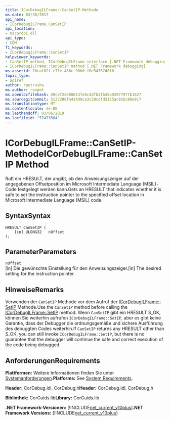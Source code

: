 ```yaml
---
title: ICorDebugILFrame::CanSetIP-Methode
ms.date: 03/30/2017
api_name:
- ICorDebugILFrame.CanSetIP
api_location:
- mscordbi.dll
api_type:
- COM
f1_keywords:
- ICorDebugILFrame::CanSetIP
helpviewer_keywords:
- CanSetIP method, ICorDebugILFrame interface [.NET Framework debugging]
- ICorDebugILFrame::CanSetIP method [.NET Framework debugging]
ms.assetid: 16caf02f-c71e-486c-90b0-f0e54357d8f0
topic_type:
- apiref
author: rpetrusha
ms.author: ronpet
ms.openlocfilehash: 49cef22e88613fe4c4dfb3fb35a92977977b1827
ms.sourcegitcommit: 5137208fa414d9ca3c58cdfd2155ac81bc89e917
ms.translationtype: MT
ms.contentlocale: de-DE
ms.lasthandoff: 03/06/2019
ms.locfileid: "57473564"
---
```

# <a name="icordebugilframecansetip-method"></a><span data-ttu-id="243c8-102">ICorDebugILFrame::CanSetIP-Methode</span><span class="sxs-lookup"><span data-stu-id="243c8-102">ICorDebugILFrame::CanSetIP Method</span></span>
<span data-ttu-id="243c8-103">Ruft ein HRESULT, der angibt, ob den Anweisungszeiger auf der angegebenen Offsetposition im Microsoft Intermediate Language (MSIL)-Code festgelegt werden kann.</span><span class="sxs-lookup"><span data-stu-id="243c8-103">Gets an HRESULT that indicates whether it is safe to set the instruction pointer to the specified offset location in Microsoft Intermediate Language (MSIL) code.</span></span>  
  
## <a name="syntax"></a><span data-ttu-id="243c8-104">Syntax</span><span class="sxs-lookup"><span data-stu-id="243c8-104">Syntax</span></span>  
  
```  
HRESULT CanSetIP (  
    [in] ULONG32   nOffset  
);  
```  
  
## <a name="parameters"></a><span data-ttu-id="243c8-105">Parameter</span><span class="sxs-lookup"><span data-stu-id="243c8-105">Parameters</span></span>  
 `nOffset`  
 <span data-ttu-id="243c8-106">[in] Die gewünschte Einstellung für den Anweisungszeiger.</span><span class="sxs-lookup"><span data-stu-id="243c8-106">[in] The desired setting for the instruction pointer.</span></span>  
  
## <a name="remarks"></a><span data-ttu-id="243c8-107">Hinweise</span><span class="sxs-lookup"><span data-stu-id="243c8-107">Remarks</span></span>  
 <span data-ttu-id="243c8-108">Verwenden der `CanSetIP` Methode vor dem Aufruf der [ICorDebugILFrame:: SetIP](../../../../docs/framework/unmanaged-api/debugging/icordebugilframe-setip-method.md) Methode.</span><span class="sxs-lookup"><span data-stu-id="243c8-108">Use the `CanSetIP` method before calling the [ICorDebugILFrame::SetIP](../../../../docs/framework/unmanaged-api/debugging/icordebugilframe-setip-method.md) method.</span></span> <span data-ttu-id="243c8-109">Wenn `CanSetIP` gibt ein HRESULT S_OK, können Sie weiterhin aufrufen `ICorDebugILFrame::SetIP`, aber es gibt keine Garantie, dass der Debugger die ordnungsgemäße und sichere Ausführung des debuggten Codes weiterhin.</span><span class="sxs-lookup"><span data-stu-id="243c8-109">If `CanSetIP` returns any HRESULT other than S_OK, you can still invoke `ICorDebugILFrame::SetIP`, but there is no guarantee that the debugger will continue the safe and correct execution of the code being debugged.</span></span>  
  
## <a name="requirements"></a><span data-ttu-id="243c8-110">Anforderungen</span><span class="sxs-lookup"><span data-stu-id="243c8-110">Requirements</span></span>  
 <span data-ttu-id="243c8-111">**Plattformen:** Weitere Informationen finden Sie unter [Systemanforderungen](../../../../docs/framework/get-started/system-requirements.md).</span><span class="sxs-lookup"><span data-stu-id="243c8-111">**Platforms:** See [System Requirements](../../../../docs/framework/get-started/system-requirements.md).</span></span>  
  
 <span data-ttu-id="243c8-112">**Header:** CorDebug.idl, CorDebug,h</span><span class="sxs-lookup"><span data-stu-id="243c8-112">**Header:** CorDebug.idl, CorDebug,h</span></span>  
  
 <span data-ttu-id="243c8-113">**Bibliothek:** CorGuids.lib</span><span class="sxs-lookup"><span data-stu-id="243c8-113">**Library:** CorGuids.lib</span></span>  
  
 <span data-ttu-id="243c8-114">**.NET Framework-Versionen:** [!INCLUDE[net_current_v10plus](../../../../includes/net-current-v10plus-md.md)]</span><span class="sxs-lookup"><span data-stu-id="243c8-114">**.NET Framework Versions:** [!INCLUDE[net_current_v10plus](../../../../includes/net-current-v10plus-md.md)]</span></span>
